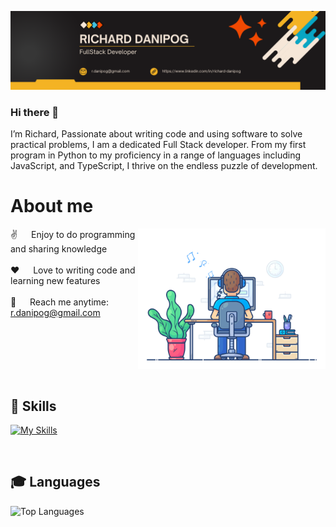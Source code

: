 ![Richard's GitHub Banner](./assets/GitHubHeader.png)

### Hi there 👋

I’m Richard, Passionate about writing code and using software to solve practical problems, I am a dedicated Full Stack developer. From my first program in Python to my proficiency in a range of languages including JavaScript, and TypeScript, I thrive on the endless puzzle of development.

<!-- About Section -->

# About me

<p>
 <img align="right" width="300" src="./assets/programmer.gif" alt="Coding gif" />
  
 ✌️ &emsp; Enjoy to do programming and sharing knowledge <br/><br/>
 ❤️ &emsp; Love to writing code and learning new features<br/><br/>
 📧 &emsp; Reach me anytime: r.danipog@gmail.com<br/><br/>

</p>

<br/>
<br/>
<br/>
<br/>

## 💼 Skills

[![My Skills](https://skillicons.dev/icons?i=js,html,css,sass,react,redux,typescript,nodejs,python,mongo,postgres,nestjs,docker,git,vscode,aws)](https://skillicons.dev)

<br/>

## 🎓 Languages

![Top Languages](https://github-readme-stats.vercel.app/api/top-langs/?username=richarddanipog&layout=compact&hide=css,html,handlebars)

<!--
**richarddanipog/richarddanipog** is a ✨ _special_ ✨ repository because its `README.md` (this file) appears on your GitHub profile.

Here are some ideas to get you started:

- 🔭 I’m currently working on ...
- 🌱 I’m currently learning ...
- 👯 I’m looking to collaborate on ...
- 🤔 I’m looking for help with ...
- 💬 Ask me about ...
- 📫 How to reach me: ...
- 😄 Pronouns: ...
- ⚡ Fun fact: ...
-->
